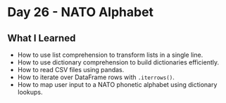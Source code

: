 # Day 26 - NATO Alphabet

## What I Learned

- How to use list comprehension to transform lists in a single line.
- How to use dictionary comprehension to build dictionaries efficiently.
- How to read CSV files using pandas.
- How to iterate over DataFrame rows with `.iterrows()`.
- How to map user input to a NATO phonetic alphabet using dictionary lookups.

